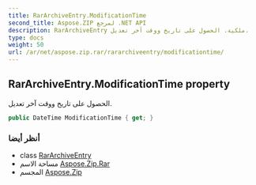 ```yaml
---
title: RarArchiveEntry.ModificationTime
second_title: Aspose.ZIP لمرجع .NET API
description: RarArchiveEntry ملكية. الحصول على تاريخ ووقت آخر تعديل.
type: docs
weight: 50
url: /ar/net/aspose.zip.rar/rararchiveentry/modificationtime/
---
```

## RarArchiveEntry.ModificationTime property

الحصول على تاريخ ووقت آخر تعديل.

```csharp
public DateTime ModificationTime { get; }
```

### أنظر أيضا

* class [RarArchiveEntry](../)
* مساحة الاسم [Aspose.Zip.Rar](../../rararchiveentry/)
* المجسم [Aspose.Zip](../../../)


